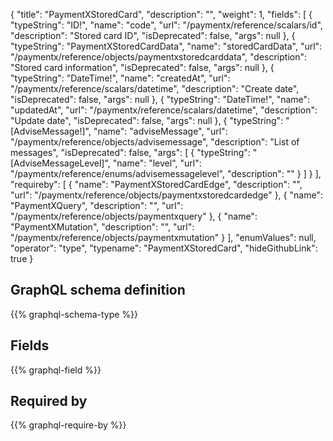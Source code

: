 {
  "title": "PaymentXStoredCard",
  "description": "",
  "weight": 1,
  "fields": [
    {
      "typeString": "ID!",
      "name": "code",
      "url": "/paymentx/reference/scalars/id",
      "description": "Stored card ID",
      "isDeprecated": false,
      "args": null
    },
    {
      "typeString": "PaymentXStoredCardData",
      "name": "storedCardData",
      "url": "/paymentx/reference/objects/paymentxstoredcarddata",
      "description": "Stored card information",
      "isDeprecated": false,
      "args": null
    },
    {
      "typeString": "DateTime!",
      "name": "createdAt",
      "url": "/paymentx/reference/scalars/datetime",
      "description": "Create date",
      "isDeprecated": false,
      "args": null
    },
    {
      "typeString": "DateTime!",
      "name": "updatedAt",
      "url": "/paymentx/reference/scalars/datetime",
      "description": "Update date",
      "isDeprecated": false,
      "args": null
    },
    {
      "typeString": "[AdviseMessage!]",
      "name": "adviseMessage",
      "url": "/paymentx/reference/objects/advisemessage",
      "description": "List of messages",
      "isDeprecated": false,
      "args": [
        {
          "typeString": "[AdviseMessageLevel]",
          "name": "level",
          "url": "/paymentx/reference/enums/advisemessagelevel",
          "description": ""
        }
      ]
    }
  ],
  "requireby": [
    {
      "name": "PaymentXStoredCardEdge",
      "description": "",
      "url": "/paymentx/reference/objects/paymentxstoredcardedge"
    },
    {
      "name": "PaymentXQuery",
      "description": "",
      "url": "/paymentx/reference/objects/paymentxquery"
    },
    {
      "name": "PaymentXMutation",
      "description": "",
      "url": "/paymentx/reference/objects/paymentxmutation"
    }
  ],
  "enumValues": null,
  "operator": "type",
  "typename": "PaymentXStoredCard",
  "hideGithubLink": true
}
## GraphQL schema definition

{{% graphql-schema-type %}}

## Fields

{{% graphql-field %}}

## Required by

{{% graphql-require-by %}}
